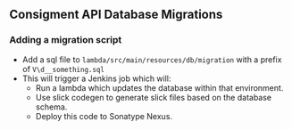 ## Consigment API Database Migrations

### Adding a migration script

* Add a sql file to `lambda/src/main/resources/db/migration` with a prefix of `V\d__something.sql`
* This will trigger a Jenkins job which will:
    * Run a lambda which updates the database within that environment.
    * Use slick codegen to generate slick files based on the database schema.
    * Deploy this code to Sonatype Nexus.
